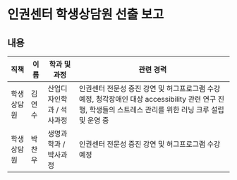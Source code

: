 인권센터 학생상담원 선출 보고
===

## 내용

| 직책 | 이름 | 학과 및 과정 | 관련 경력 | 
|---|---|---|---|
| 학생상담원 | 김연수 |산업디자인학과 / 석사과정 | 인권센터 전문성 증진 강연 및 허그프로그램 수강 예정, 청각장애인 대상 accessibility 관련 연구 진행, 학생들의 스트레스 관리를 위한 러닝 크루 설립 및 운영 중|
| 학생상담원 | 박찬우 |생명과학과 / 박사과정 | 인권센터 전문성 증진 강연 및 허그프로그램 수강 예정| 